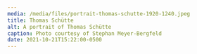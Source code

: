 ```yaml
---
media: /media/files/portrait-thomas-schutte-1920-1240.jpeg
title: Thomas Schütte
alt: A portrait of Thomas Schütte
caption: Photo courtesy of Stephan Meyer-Bergfeld
date: 2021-10-21T15:22:00-0500
---
```

